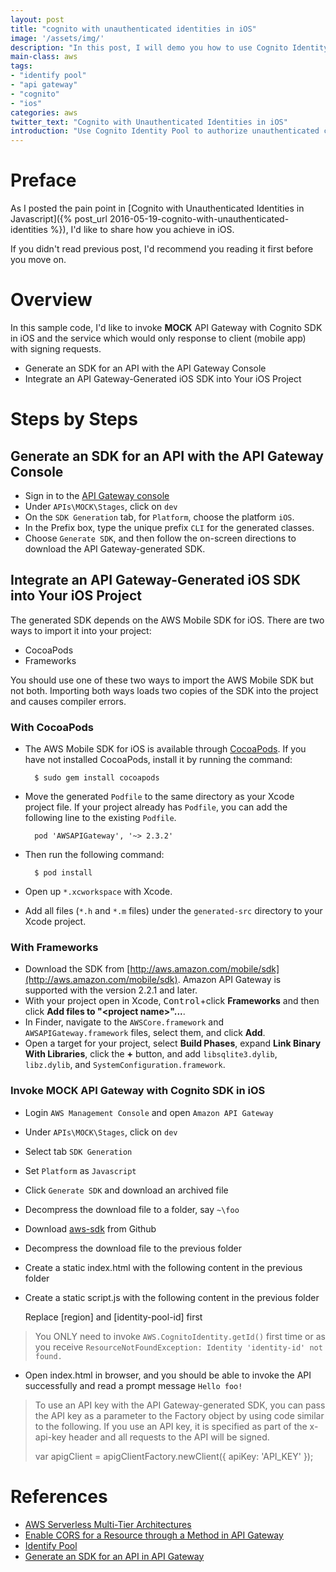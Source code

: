 ```yaml
---
layout: post
title: "cognito with unauthenticated identities in iOS"
image: '/assets/img/'
description: "In this post, I will demo you how to use Cognito Identity Pool to authorize unauthenticated clients to invoke API Gateway in iOS"
main-class: aws
tags:
- "identify pool"
- "api gateway"
- "cognito"
- "ios"
categories: aws
twitter_text: "Cognito with Unauthenticated Identities in iOS"
introduction: "Use Cognito Identity Pool to authorize unauthenticated clients to invoke API Gateway in iOS"
---
```


# Preface 

As I posted the pain point in [Cognito with Unauthenticated Identities in Javascript]({% post_url 2016-05-19-cognito-with-unauthenticated-identities %}), I'd like to share how you achieve in iOS.

If you didn't read previous post, I'd recommend you reading it first before you move on.

# Overview

In this sample code, I'd like to invoke **MOCK** API Gateway with Cognito SDK in iOS and the service which would only response to client (mobile app) with signing requests. 

* Generate an SDK for an API with the API Gateway Console
* Integrate an API Gateway-Generated iOS SDK into Your iOS Project

# Steps by Steps

## Generate an SDK for an API with the API Gateway Console

* Sign in to the [API Gateway console](https://console.aws.amazon.com/apigateway)
* Under `APIs\MOCK\Stages`, click on `dev`
* On the `SDK Generation` tab, for `Platform`, choose the platform `iOS`.
* In the Prefix box, type the unique prefix `CLI` for the generated classes.
* Choose `Generate SDK`, and then follow the on-screen directions to download the API Gateway-generated SDK.

## Integrate an API Gateway-Generated iOS SDK into Your iOS Project

The generated SDK depends on the AWS Mobile SDK for iOS. There are two ways to import it into your project:

* CocoaPods
* Frameworks

You should use one of these two ways to import the AWS Mobile SDK but not both. Importing both ways loads two copies of the SDK into the project and causes compiler errors.

### With CocoaPods

* The AWS Mobile SDK for iOS is available through [CocoaPods](https://cocoapods.org/). If you have not installed CocoaPods, install it by running the command:

        $ sudo gem install cocoapods

* Move the generated `Podfile` to the same directory as your Xcode project file. If your project already has `Podfile`, you can add the following line to the existing `Podfile`.

        pod 'AWSAPIGateway', '~> 2.3.2'

* Then run the following command:

        $ pod install

* Open up `*.xcworkspace` with Xcode.
* Add all files (`*.h` and `*.m` files) under the `generated-src` directory to your Xcode project.

### With Frameworks

* Download the SDK from [http://aws.amazon.com/mobile/sdk](http://aws.amazon.com/mobile/sdk). Amazon API Gateway is supported with the version 2.2.1 and later.
* With your project open in Xcode, <kbd>Control</kbd>+click **Frameworks** and then click **Add files to "\<project name\>"...**.
* In Finder, navigate to the `AWSCore.framework` and `AWSAPIGateway.framework` files, select them, and click **Add**.
* Open a target for your project, select **Build Phases**, expand **Link Binary With Libraries**, click the **+** button, and add `libsqlite3.dylib`, `libz.dylib`, and `SystemConfiguration.framework`.

### Invoke MOCK API Gateway with Cognito SDK in iOS

* Login `AWS Management Console` and open `Amazon API Gateway`
* Under `APIs\MOCK\Stages`, click on `dev`
* Select tab `SDK Generation`
* Set `Platform` as `Javascript`
* Click `Generate SDK` and download an archived file
* Decompress the download file to a folder, say `~\foo` 
* Download [aws-sdk](https://github.com/aws/aws-sdk-js/releases) from Github
* Decompress the download file to the previous folder
* Create a static index.html with the following content in the previous folder


* Create a static script.js with the following content in the previous folder

    Replace [region] and [identity-pool-id] first 

> You ONLY need to invoke `AWS.CognitoIdentity.getId()` first time or as you receive `ResourceNotFoundException: Identity 'identity-id' not found.`
> 

* Open index.html in browser, and you should be able to invoke the API successfully and read a prompt message `Hello foo!`

> To use an API key with the API Gateway-generated SDK, you can pass the API key as a parameter to the Factory object by using code similar to the following. If you use an API key, it is specified as part of the x-api-key header and all requests to the API will be signed.
>
> var apigClient = apigClientFactory.newClient({
  apiKey: 'API_KEY'
});


# References

* [AWS Serverless Multi-Tier Architectures](https://d0.awsstatic.com/whitepapers/AWS_Serverless_Multi-Tier_Architectures.pdf)
* [Enable CORS for a Resource through a Method in API Gateway](http://docs.aws.amazon.com/apigateway/latest/developerguide/how-to-cors.html)
* [Identify Pool](http://docs.aws.amazon.com/cognito/latest/developerguide/identity-pools.html)
* [Generate an SDK for an API in API Gateway](http://docs.aws.amazon.com/apigateway/latest/developerguide/how-to-generate-sdk.html)